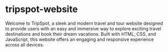 # tripspot-website
Welcome to TripSpot, a sleek and modern travel and tour website designed to provide users with an easy and immersive way to explore exciting travel destinations and book their dream vacations. Built with HTML, CSS, and JavaScript, this website offers an engaging and responsive experience across all devices.
